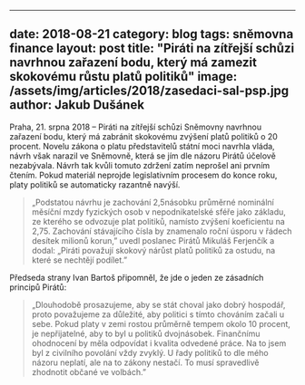 
---
date:         2018-08-21
category:     blog
tags:         sněmovna finance
layout:       post
title:        "Piráti na zítřejší schůzi navrhnou zařazení bodu, který má zamezit skokovému růstu platů politiků"
image:        /assets/img/articles/2018/zasedaci-sal-psp.jpg
author:       Jakub Dušánek
---

Praha, 21. srpna 2018 – Piráti na zítřejší schůzi Sněmovny navrhnou zařazení bodu, který má zabránit skokovému zvýšení platů politiků o 20 procent. Novelu zákona o platu představitelů státní moci navrhla vláda, návrh však narazil ve Sněmovně, která se jím dle názoru Pirátů účelově nezabývala. Návrh tak kvůli tomuto zdržení zatím neprošel ani prvním čtením. Pokud materiál neprojde legislativním procesem do konce roku, platy politiků se automaticky razantně navýší.

> „Podstatou návrhu je zachování 2,5násobku průměrné nominální měsíční mzdy fyzických osob v nepodnikatelské sféře jako základu, ze kterého se odvozuje plat politiků, namísto zvýšení koeficientu na 2,75. Zachování stávajícího čísla by znamenalo roční úsporu v řádech desítek milionů korun,” uvedl poslanec Pirátů Mikuláš Ferjenčík a dodal: „Piráti považují skokový nárůst platů politiků za ostudu, na které se nechtějí podílet.”


Předseda strany Ivan Bartoš připomněl, že jde o jeden ze zásadních principů Pirátů: 

> „Dlouhodobě prosazujeme, aby se stát choval jako dobrý hospodář, proto považujeme za důležité, aby politici s tímto chováním začali u sebe. Pokud platy v zemi rostou průměrně tempem okolo 10 procent, je nepřijatelné, aby to byl u politiků dvojnásobek. Finančnímu ohodnocení by měla odpovídat i kvalita odvedené práce. Na to jsem byl z civilního povolání vždy zvyklý. U řady politiků to dle mého názoru neplatí, ale na to zákony nestačí. To musí spravedlivě zhodnotit občané ve volbách.”
